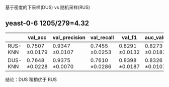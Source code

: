 基于密度的下采样(DUS) vs 随机采样(RUS)


## yeast-0-6 1205/279=4.32

|                    |val_acc             |val_precision       |val_recall          |val_f1              |auc_value           |val_gmean           
|----                |----                |----                |----                |----                |----                |----                
|RUS-KNN             |0.7507 ±0.0179      |0.9347 ±0.0107      |0.7455 ±0.0253      |0.8291 ±0.0132      |0.8273 ±0.0183      |0.7589 ±0.0174      
|DUS-KNN             |0.7648 ±0.0228      |0.9375 ±0.0070      |0.7610 ±0.0286      |0.8398 ±0.0187      |0.8326 ±0.0107      |0.7707 ±0.0166

结论：DUS 稍稍优于 RUS      